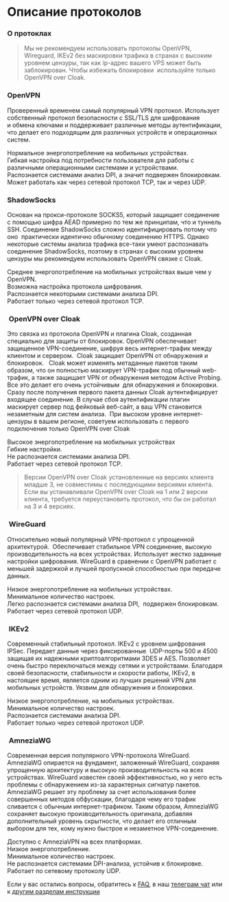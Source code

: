 # Описание протоколов

### О протоклах 

>Мы не рекомендуем использовать протоколы ОpenVPN, Wireguard, IKEv2 без маскировки трафика
в странах с высоким уровнем цензуры, так как ip-адрес вашего VPS может быть заблокирован.
Чтобы избежать блокировки  используйте только OpenVPN over Cloak.  

### OpenVPN  

Проверенный временем самый популярный VPN протокол. Использует собственный протокол
безопасности с SSL/TLS для шифрования и обмена ключами и поддерживает различные методы
аутентификации, что делает его подходящим для различных устройств и операционных систем.

Нормальное энергопотребление на мобильных устройствах. \
Гибкая настройка под потребности пользователя для работы с различными операционными системами и устройствами. \
Распознается системами анализ DPI, а значит подвержен блокировкам. \
Может работать как через сетевой протокол TCP, так и через UDP.


### ShadowSocks


Основан на прокси-протоколе SOCKS5, который защищает соединение с помощью шифра AEAD 
примерно по тем же принципам, что и туннель SSH. Соединение ShadowSocks сложно
идентифицировать потому что оно  практически идентично обычному соединению HTTPS.
Однако некоторые системы анализа трафика все-таки умеют распознавать соединение 
ShadowSocks, поэтому в странах с высоким уровнем цензуры мы рекомендуем использовать OpenVPN 
связке с Cloak.

Среднее энергопотребление на мобильных устройствах выше чем у OpenVPN. \
Возможна настройка протокола шифрования. \
Распознается некоторыми системами анализа DPI. \
Работает только через сетевой протокол TCP. 



###  OpenVPN over Cloak

Это связка из протокола OpenVPN и плагина Cloak, созданная специально для защиты от блокировок.
OpenVPN обеспечивает защищенное VPN-соединение, шифруя весь интернет-трафик между 
клиентом и сервером. 
Cloak защищает OpenVPN от обнаружения и  блокировок.  
Cloak может изменять метаданные пакетов таким образом, что он полностью маскирует VPN-трафик
под обычный web-трафик, а также защищает VPN от обнаружения методом Active Probing. Все это делает
его очень устойчивым  для обнаружения и блокировки.
Сразу после получения первого пакета данных Cloak аутентифицирует входящее соединение. В
случае сбоя аутентификации плагин  маскирует сервер под фейковый веб-сайт, а ваш VPN становится
незаметным для систем анализа. 
При высоком уровне интернет-цензуры в вашем регионе, советуем использовать с первого
подключения только OpenVPN over Cloak

Высокое энергопотребление на мобильных устройствах \
Гибкие настройки. \
Не распознается системами анализа DPI. \
Работает через сетевой протокол TCP. 

> Версии OpenVPN over Cloak установленные на версиях клиента младше 3, не совместимы с 
последующими версиями клиента. Если вы устанавливали OpenVPN over Cloak на 1 или 2 версии
 клиента, требуется переустановить протокол, что бы он работал на 3 и 4 версиях.

 ###  WireGuard

Относительно новый популярный VPN-протокол с упрощенной архитектурой. 
Обеспечивает стабильное VPN соединение, высокую производительность на всех устройствах. 
Использует жестко заданные настройки шифрования. WireGuard в сравнении с OpenVPN работает с  меньшей задержкой и лучшей пропускной способностью при передаче данных.

Низкое энергопотребление на мобильных устройствах. \
Минимальное количество настроек. \
Легко распознается системами анализа DPI,  подвержен блокировкам. \
Работает через сетевой протокол UDP.

###  IKEv2

Современный стабильный протокол. IKEv2 с уровнем шифрования IPSec. Передает данные через
фиксированные  UDP-порты 500 и 4500 защищая их надежными криптоалгоритмами 3DES и AES.
Позволяет очень быстро переключаться между сетями и устройствами. Благодаря своей
безопасности, стабильности и скорости работы, IKEv2, в настоящее время, является одним из лучших
решений VPN для мобильных устройств. Уязвим для обнаружения и блокировки. 

Низкое энергопотребление, на мобильных устройствах.  \
Минимальное количество настроек. \
Распознается системами анализа DPI. \
Работает только через сетевой протокол UDP.

###  AmneziaWG

Современная версия популярного VPN-протокола WireGuard. AmneziaWG опирается на фундамент, заложенный WireGuard, сохраняя упрощенную архитектуру и высокую производительность на всех устройствах.
WireGuard известен своей эффективностью, но у него есть проблемы с обнаружением из-за характерных сигнатур пакетов. AmneziaWG решает эту проблему за счет использования более совершенных методов обфускации, благодаря чему его трафик сливается с обычным интернет-трафиком.
Таким образом, AmneziaWG сохраняет высокую производительность оригинала, добавляя дополнительный уровень скрытности, что делает его отличным выбором для тех, кому нужно быстрое и незаметное VPN-соединение.

Доступно с AmneziaVPN на всех платформах. \
Низкое энергопотребление. \
Минимальное количество настроек. \
Не распознается системами DPI-анализа, устойчив к блокировке. \
Работает по сетевому протоколу UDP.


Если у вас остались вопросы, обратитесь к [FAQ], в наш [телеграм чат] или к [другим разделам инструкции]


[about-int-link]: /about
[FAQ]: ../faq 
[телеграм чат]: https://t.me/amnezia_vpn
[другим разделам инструкции]:  ../instructions






















